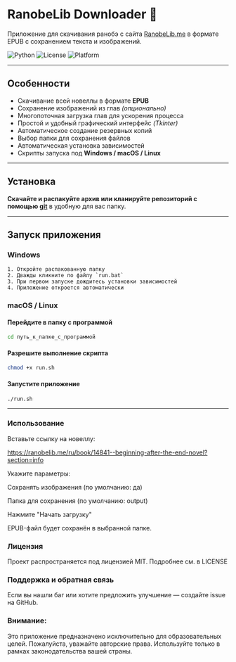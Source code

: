 # RanobeLib Downloader 🚀

Приложение для скачивания ранобэ с сайта [RanobeLib.me](https://ranobelib.me) в формате EPUB с сохранением текста и изображений.

![Python](https://img.shields.io/badge/python-3.8+-blue)
![License](https://img.shields.io/badge/license-MIT-green)
![Platform](https://img.shields.io/badge/platform-Windows%20%7C%20macOS%20%7C%20Linux-lightgrey)

---

## Особенности

- Скачивание всей новеллы в формате **EPUB**
- Сохранение изображений из глав *(опционально)*
- Многопоточная загрузка глав для ускорения процесса
- Простой и удобный графический интерфейс *(Tkinter)*
- Автоматическое создание резервных копий
- Выбор папки для сохранения файлов
- Автоматическая установка зависимостей
- Скрипты запуска под **Windows / macOS / Linux**

---

## Установка

**Скачайте и распакуйте архив или кланируйте репозиторий с помощью [git](https://git-scm.com/)** в удобную для вас папку.

---

## Запуск приложения

### Windows

```text
1. Откройте распакованную папку
2. Дважды кликните по файлу `run.bat`
3. При первом запуске дождитесь установки зависимостей
4. Приложение откроется автоматически
```
### macOS / Linux

#### Перейдите в папку с программой
```bash
cd путь_к_папке_с_программой
```

#### Разрешите выполнение скрипта
```bash
chmod +x run.sh
```

#### Запустите приложение
```bash
./run.sh
```

---

### Использование

Вставьте ссылку на новеллу:

https://ranobelib.me/ru/book/14841--beginning-after-the-end-novel?section=info

Укажите параметры:

Сохранять изображения (по умолчанию: да)

Папка для сохранения (по умолчанию: output)

Нажмите "Начать загрузку"

EPUB-файл будет сохранён в выбранной папке.

### Лицензия
Проект распространяется под лицензией MIT. Подробнее см. в LICENSE


### Поддержка и обратная связь
Если вы нашли баг или хотите предложить улучшение — создайте issue на GitHub.

### Внимание:
Это приложение предназначено исключительно для образовательных целей.
Пожалуйста, уважайте авторские права. Используйте только в рамках законодательства вашей страны.

